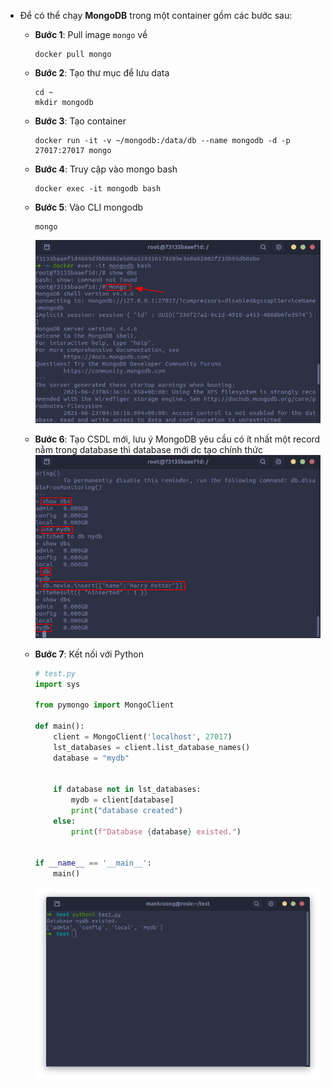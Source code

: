 * Để có thể chạy **MongoDB** trong một container gồm các bước sau:
  * **Bước 1**: Pull image `mongo` về
    ```
    docker pull mongo
    ```
  * **Bước 2**: Tạo thư mục để lưu data
    ```
    cd ~
    mkdir mongodb
    ```
  * **Bước 3**: Tạo container
    ```
    docker run -it -v ~/mongodb:/data/db --name mongodb -d -p 27017:27017 mongo
    ```
  * **Bước 4**: Truy cập vào mongo bash
    ```
    docker exec -it mongodb bash
    ```
  * **Bước 5**: Vào CLI mongodb
    ```
    mongo
    ```
    ![](images/00.png)
  * **Bước 6**: Tạo CSDL mới, lưu ý MongoDB yêu cầu có ít nhất một record nằm trong database thì database mới dc tạo chính thức
    ![](images/01.png)

  * **Bước 7**: Kết nối với Python
    ```python
    # test.py
    import sys
    
    from pymongo import MongoClient
    
    def main():
        client = MongoClient('localhost', 27017)
        lst_databases = client.list_database_names()
        database = "mydb"
    
        
        if database not in lst_databases: 
            mydb = client[database]
            print("database created")
        else:
            print(f"Database {database} existed.")
            

    if __name__ == '__main__':
        main()
    ```
    ![](images/02.png)